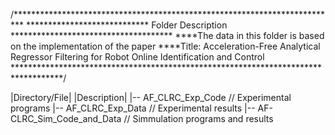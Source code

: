 /**************************************************************************
****************************  Folder Description *************************************
****The data in this folder is based on the implementation of the paper
****Title: Acceleration-Free Analytical Regressor Filtering for Robot Online Identification and Control
***********************************************************************************/


|Directory/File|              	|Description|
|-- AF_CLRC_Exp_Code		   // Experimental programs
|-- AF_CLRC_Exp_Data		   // Experimental results
|-- AF-CLRC_Sim_Code_and_Data  // Simmulation programs and results


